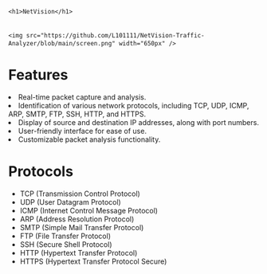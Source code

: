
    <h1>NetVision</h1>
    
    
    <img src="https://github.com/L101111/NetVision-Traffic-Analyzer/blob/main/screen.png" width="650px" />


<h1>Features</h1>
<li>Real-time packet capture and analysis.</li>
<li>Identification of various network protocols, including TCP, UDP, ICMP, ARP, SMTP, FTP, SSH, HTTP, and HTTPS.</li>
<li>Display of source and destination IP addresses, along with port numbers.</li>
<li>User-friendly interface for ease of use.</li>
<li>Customizable packet analysis functionality.</li>

<h1>Protocols</h1>
<ul>
<li>TCP (Transmission Control Protocol)</li>
<li>UDP (User Datagram Protocol)</li>
<li>ICMP (Internet Control Message Protocol)</li>
<li>ARP (Address Resolution Protocol)</li>
<li>SMTP (Simple Mail Transfer Protocol)</li>
<li>FTP (File Transfer Protocol)</li>
<li>SSH (Secure Shell Protocol)</li>
<li>HTTP (Hypertext Transfer Protocol)</li>
<li>HTTPS (Hypertext Transfer Protocol Secure)</li>
  
</ul>


